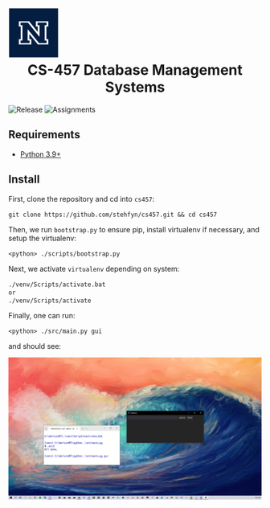 <h1>
  <div style="display: inline-block">
    <span>
      <img src="resources/UniversityLogo%20RGB_block_n_blue.png?raw=true" width="100" height="100" alt="UNR">
    </span>
    <div align="center">
      <span>CS-457 Database Management Systems</span>
    </div>
  </div>
</h1>
<span>
  <img src="https://github.com/Stehfyn/cs457/actions/workflows/release.yml/badge.svg" alt="Release">
  <img src="https://github.com/Stehfyn/cs457/actions/workflows/assignments.yml/badge.svg" alt="Assignments">
</span>

## Requirements
- [Python 3.9+](https://www.python.org/downloads/release/python-390/)

## Install

First, clone the repository and cd into `cs457`:
```
git clone https://github.com/stehfyn/cs457.git && cd cs457
```

Then, we run `bootstrap.py` to ensure pip, install virtualenv if necessary, and setup the virtualenv:

```
<python> ./scripts/bootstrap.py
```

Next, we activate `virtualenv` depending on system:

```
./venv/Scripts/activate.bat
or
./venv/Scripts/activate
```

Finally, one can run:
```
<python> ./src/main.py gui
```
and should see:

![](common/gui.png?raw=true)
